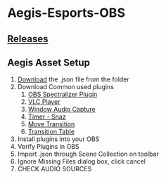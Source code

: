 # Aegis-Esports-OBS

## [Releases](https://github.com/hivar94/AegisEsports/releases)

## Aegis Asset Setup

1. [Download](https://github.com/hivar94/AegisEsports/releases) the .json file from the folder
2. Download Common used plugins
	1. [OBS Spectralizer Plugin](https://github.com/univrsal/spectralizer/releases)
	2. [VLC Player](https://www.videolan.org/vlc/download-windows.html)
	3. [Window Audio Capture](https://obsproject.com/forum/resources/move-transition.913/)
	4. [Timer - Snaz ](https://github.com/JimmyAppelt/Snaz)
	5. [Move Transition](https://obsproject.com/forum/resources/move-transition.913/)
	6. [Transition Table](https://obsproject.com/forum/resources/transition-table.1174/)
3. Install plugins into your OBS
4. Verify Plugins in OBS
5. Import .json through Scene Collection on toolbar
6. Ignore Missing Files dialog box, click cancel
7. CHECK AUDIO SOURCES
